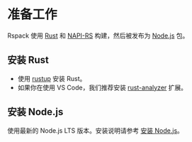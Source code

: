 # 准备工作

Rspack 使用 [Rust](https://rust-lang.org/) 和 [NAPI-RS](https://napi.rs/) 构建，然后被发布为 [Node.js](https://nodejs.org/) 包。

## 安装 Rust

- 使用 [rustup](https://rustup.rs/) 安装 Rust。
- 如果你在使用 VS Code，我们推荐安装 [rust-analyzer](https://marketplace.visualstudio.com/items?itemName=rust-lang.rust-analyzer) 扩展。

## 安装 Node.js

使用最新的 Node.js LTS 版本。安装说明请参考 [安装 Node.js](https://nodejs.org/en/download)。
